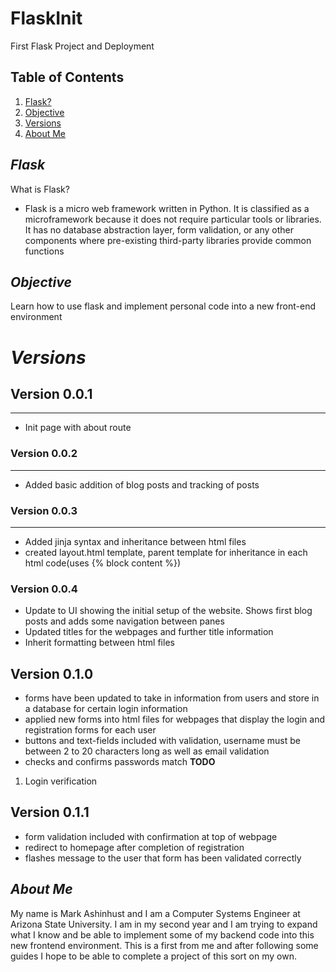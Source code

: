 # FlaskInit
First Flask Project and Deployment


## **Table of Contents**
1. [Flask?](https://github.com/Markay12/FlaskInit#flask)
2. [Objective](https://github.com/Markay12/FlaskInit#objective)
3. [Versions](https://github.com/Markay12/FlaskInit#versions)
4. [About Me](https://github.com/Markay12/FlaskInit#about-me)

## *Flask*
What is Flask?
- Flask is a micro web framework written in Python. It is classified as a microframework because it does not require particular tools or libraries. It has no database abstraction layer, form validation, or any other components where pre-existing third-party libraries provide common functions

## *Objective*
Learn how to use flask and implement personal code into a new front-end environment

# *Versions*

## Version 0.0.1
---
- Init page with about route 

### Version 0.0.2
---
- Added basic addition of blog posts and tracking of posts

### Version 0.0.3
---
- Added jinja syntax and inheritance between html files
- created layout.html template, parent template for inheritance in each html code(uses {% block content %})

### Version 0.0.4
- Update to UI showing the initial setup of the website. Shows first blog posts and adds some navigation between panes
- Updated titles for the webpages and further title information
- Inherit formatting between html files

## Version 0.1.0
- forms have been updated to take in information from users and store in a database for certain login information
- applied new forms into html files for webpages that display the login and registration forms for each user
- buttons and text-fields included with validation, username must be between 2 to 20 characters long as well as email validation
- checks and confirms passwords match
**TODO**
1. Login verification

## Version 0.1.1
- form validation included with confirmation at top of webpage
- redirect to homepage after completion of registration
- flashes message to the user that form has been validated correctly

## *About Me*

My name is Mark Ashinhust and I am a Computer Systems Engineer at Arizona State University. I am in my second year and I am trying to expand what I know and be able to implement some of my backend code into this new frontend environment. This is a first from me and after following some guides I hope to be able to complete a project of this sort on my own.
